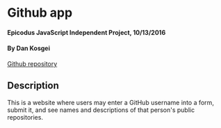 # Github app

#### Epicodus JavaScript Independent Project, 10/13/2016

#### By **Dan Kosgei**

[Github repository](https://github.com/DanKosgei/github-search)

## Description

This is a website where users may enter a GitHub username into a form, submit it, and see names and descriptions of that person's public repositories.
